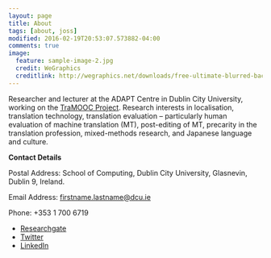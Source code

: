 ```yaml
---
layout: page
title: About
tags: [about, joss]
modified: 2016-02-19T20:53:07.573882-04:00
comments: true
image:
  feature: sample-image-2.jpg
  credit: WeGraphics
  creditlink: http://wegraphics.net/downloads/free-ultimate-blurred-background-pack/
---
```

Researcher and lecturer at the ADAPT Centre in Dublin City University, working on the <a href="http://tramooc.eu">TraMOOC Project</a>. Research interests in localisation, translation technology, translation evaluation – particularly human evaluation of machine translation (MT), post-editing of MT, precarity in the translation profession, mixed-methods research, and Japanese language and culture.


<b>Contact Details</b>

Postal Address: School of Computing, Dublin City University, Glasnevin, Dublin 9, Ireland.

Email Address: firstname.lastname@dcu.ie 

Phone: +353 1 700 6719

* <a href="https://www.researchgate.net/profile/Joss_Moorkens">Researchgate</a>
* <a href="https://twitter.com/Jossmo">Twitter</a>
* <a href="https://ie.linkedin.com/in/jossmo">LinkedIn</a>
